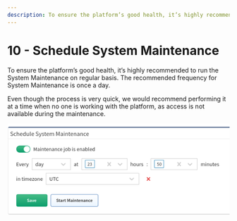 ```yaml
---
description: To ensure the platform’s good health, it’s highly recommended to run the System Maintenance on regular basis that you can configure in the platform.
---
```


# 10 - Schedule System Maintenance

To ensure the platform’s good health, it’s highly recommended to run the System Maintenance on regular basis. The recommended frequency for System Maintenance is once a day.

Even though the process is very quick, we would recommend performing it at a time when no one is working with the platform, as access is not available during the maintenance.

![schedule_system_maintenance](schedule_system_maitenance.png)

